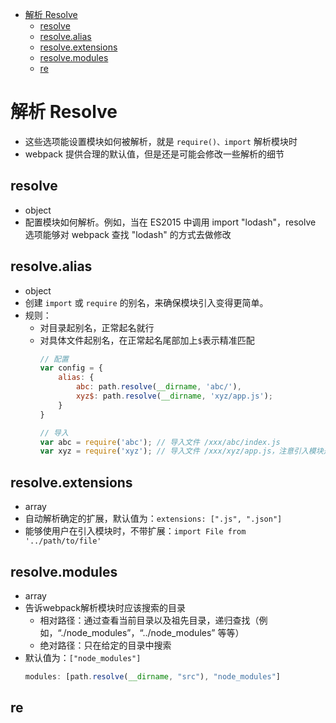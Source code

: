 <!-- TOC -->

- [解析 Resolve](#解析-resolve)
    - [resolve](#resolve)
    - [resolve.alias](#resolvealias)
    - [resolve.extensions](#resolveextensions)
    - [resolve.modules](#resolvemodules)
    - [re](#re)

<!-- /TOC -->

# 解析 Resolve

- 这些选项能设置模块如何被解析，就是 `require()、import` 解析模块时
- webpack 提供合理的默认值，但是还是可能会修改一些解析的细节

## resolve

- object
- 配置模块如何解析。例如，当在 ES2015 中调用 import "lodash"，resolve 选项能够对 webpack 查找 "lodash" 的方式去做修改

## resolve.alias

- object
- 创建 `import` 或 `require` 的别名，来确保模块引入变得更简单。
- 规则：
    - 对目录起别名，正常起名就行
    - 对具体文件起别名，在正常起名尾部加上`$`表示精准匹配
        ```js
        // 配置
        var config = {
            alias: {
                abc: path.resolve(__dirname, 'abc/'),
                xyz$: path.resolve(__dirname, 'xyz/app.js');
            }
        }

        // 导入
        var abc = require('abc'); // 导入文件 /xxx/abc/index.js 
        var xyz = require('xyz'); // 导入文件 /xxx/xyz/app.js，注意引入模块是，不需要带"$"符号
        ```

## resolve.extensions

- array
- 自动解析确定的扩展，默认值为：`extensions: [".js", ".json"]`
- 能够使用户在引入模块时，不带扩展：`import File from '../path/to/file'`

## resolve.modules

- array
- 告诉webpack解析模块时应该搜索的目录
    - 相对路径：通过查看当前目录以及祖先目录，递归查找（例如，“./node_modules”，“../node_modules” 等等）
    - 绝对路径：只在给定的目录中搜索
- 默认值为：`["node_modules"]`
    ```js
    modules: [path.resolve(__dirname, "src"), "node_modules"]
    ```

## re
